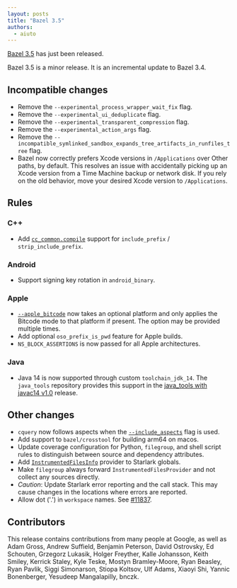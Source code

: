```yaml
---
layout: posts
title: "Bazel 3.5"
authors:
  - aiuto
---
```


[Bazel 3.5](https://github.com/bazelbuild/bazel/releases/tag/3.5.0) has just been released.

Bazel 3.5 is a minor release. It is an incremental update to Bazel 3.4.

## Incompatible changes

- Remove the `--experimental_process_wrapper_wait_fix` flag.
- Remove the `--experimental_ui_deduplicate` flag.
- Remove the `--experimental_transparent_compression` flag.
- Remove the `--experimental_action_args` flag.
- Remove the `--incompatible_symlinked_sandbox_expands_tree_artifacts_in_runfiles_tree` flag.
- Bazel now correctly prefers Xcode versions in `/Applications` over
  Other paths, by default.  This resolves an issue with accidentally
  picking up an Xcode version from a Time Machine backup or network
  disk.  If you rely on the old behavior, move your desired Xcode
  version to `/Applications`.

## Rules

### C++
- Add [`cc_common.compile`](https://docs.bazel.build/versions/3.5.0/skylark/lib/cc_common.html#compile) support for `include_prefix` / `strip_include_prefix`.

### Android
- Support signing key rotation in `android_binary`.

### Apple
- [`--apple_bitcode`](https://docs.bazel.build/versions/3.5.0/command-line-reference.html#flag--apple_bitcode)
  now takes an optional platform and only applies the Bitcode mode to
  that platform if present. The option may be provided multiple times.
- Add optional `oso_prefix_is_pwd` feature for Apple builds.
- `NS_BLOCK_ASSERTIONS` is now passed for all Apple architectures.

### Java
- Java 14 is now supported through custom `toolchain_jdk_14`. The `java_tools`
  repository provides this support in the [java_tools with javac14 v1.0](
  https://github.com/bazelbuild/java_tools/releases/tag/javac14_v1.0) release.

## Other changes

- `cquery` now follows aspects when the [`--include_aspects`](https://docs.bazel.build/versions/3.5.0/cquery.html#cquery-options) flag is used.
- Add support to `bazel/crosstool` for building arm64 on macos.
- Update coverage configuration for Python, `filegroup`, and shell script
  rules to distinguish between source and dependency attributes.
- Add [`InstrumentedFilesInfo`](https://docs.bazel.build/versions/3.5.0/skylark/lib/InstrumentedFilesInfo.html)
  provider to Starlark globals.
- Make `filegroup` always forward `InstrumentedFilesProvider` and not
  collect any sources directly.
- *Caution*: Update Starlark error reporting and the call stack.
   This may cause changes in the locations where errors are reported.
- Allow dot ('.') in `workspace` names. See [#11837](https://github.com/bazelbuild/bazel/issues/11837).

## Contributors

This release contains contributions from many people at Google, as well
as Adam Gross, Andrew Suffield, Benjamin Peterson, David Ostrovsky,
Ed Schouten, Grzegorz Lukasik, Holger Freyther, Kalle
Johansson, Keith Smiley, Kerrick Staley, Kyle Teske, Mostyn Bramley-Moore,
Ryan Beasley, Ryan Pavlik, Siggi Simonarson, Stiopa Koltsov, Ulf Adams,
Xiaoyi Shi, Yannic Bonenberger, Yesudeep Mangalapilly, bnczk.
